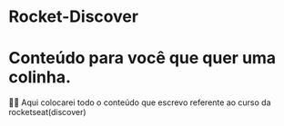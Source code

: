# Rocket-Discover

# Conteúdo para você que quer uma colinha.

<aside>
👌🏽 Aqui colocarei todo o conteúdo que escrevo referente ao curso da rocketseat(discover)

</aside>
